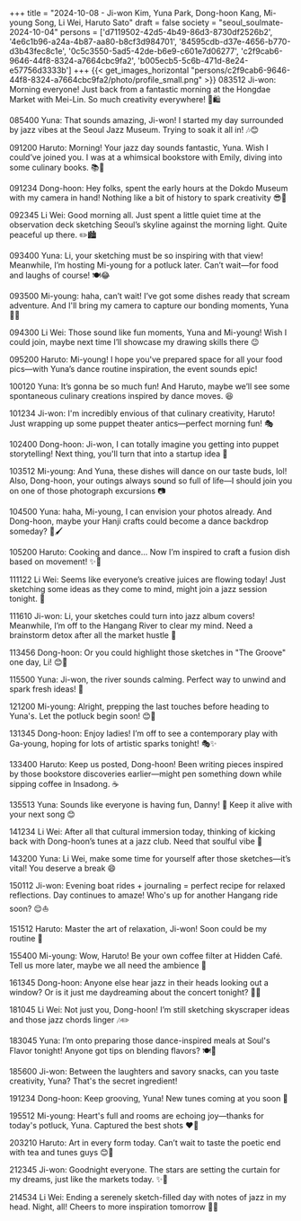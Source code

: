 +++
title = "2024-10-08 - Ji-won Kim, Yuna Park, Dong-hoon Kang, Mi-young Song, Li Wei, Haruto Sato"
draft = false
society = "seoul_soulmate-2024-10-04"
persons = ['d7119502-42d5-4b49-86d3-8730df2526b2', '4e6c1b96-a24a-4b87-aa80-b8cf3d984701', '84595cdb-d37e-4656-b770-d3b43fec8c1e', '0c5c3550-5ad5-42de-b6e9-c601e7d06277', 'c2f9cab6-9646-44f8-8324-a7664cbc9fa2', 'b005ecb5-5c6b-471d-8e24-e57756d3333b']
+++
{{< get_images_horizontal "persons/c2f9cab6-9646-44f8-8324-a7664cbc9fa2/photo/profile_small.png" >}}
083512 Ji-won: Morning everyone! Just back from a fantastic morning at the Hongdae Market with Mei-Lin. So much creativity everywhere! 🎨🛍️

085400 Yuna: That sounds amazing, Ji-won! I started my day surrounded by jazz vibes at the Seoul Jazz Museum. Trying to soak it all in! 🎶😊

091200 Haruto: Morning! Your jazz day sounds fantastic, Yuna. Wish I could’ve joined you. I was at a whimsical bookstore with Emily, diving into some culinary books. 📚🍜

091234 Dong-hoon: Hey folks, spent the early hours at the Dokdo Museum with my camera in hand! Nothing like a bit of history to spark creativity 😎📸

092345 Li Wei: Good morning all. Just spent a little quiet time at the observation deck sketching Seoul’s skyline against the morning light. Quite peaceful up there. ✏️🏙️

093400 Yuna: Li, your sketching must be so inspiring with that view! Meanwhile, I’m hosting Mi-young for a potluck later. Can’t wait—for food and laughs of course! 🍽️😂

093500 Mi-young: haha, can’t wait! I’ve got some dishes ready that scream adventure. And I'll bring my camera to capture our bonding moments, Yuna 📸✨

094300 Li Wei: Those sound like fun moments, Yuna and Mi-young! Wish I could join, maybe next time I’ll showcase my drawing skills there 😉

095200 Haruto: Mi-young! I hope you've prepared space for all your food pics—with Yuna’s dance routine inspiration, the event sounds epic! 

100120 Yuna: It’s gonna be so much fun! And Haruto, maybe we’ll see some spontaneous culinary creations inspired by dance moves. 😆

101234 Ji-won: I'm incredibly envious of that culinary creativity, Haruto! Just wrapping up some puppet theater antics—perfect morning fun! 🎭

102400 Dong-hoon: Ji-won, I can totally imagine you getting into puppet storytelling! Next thing, you'll turn that into a startup idea 🤣

103512 Mi-young: And Yuna, these dishes will dance on our taste buds, lol! Also, Dong-hoon, your outings always sound so full of life—I should join you on one of those photograph excursions 📷

104500 Yuna: haha, Mi-young, I can envision your photos already. And Dong-hoon, maybe your Hanji crafts could become a dance backdrop someday? 🕺🖌️

105200 Haruto: Cooking and dance... Now I’m inspired to craft a fusion dish based on movement! ✨🍜

111122 Li Wei: Seems like everyone’s creative juices are flowing today! Just sketching some ideas as they come to mind, might join a jazz session tonight. 🎷

111610 Ji-won: Li, your sketches could turn into jazz album covers! Meanwhile, I’m off to the Hangang River to clear my mind. Need a brainstorm detox after all the market hustle 💨

113456 Dong-hoon: Or you could highlight those sketches in "The Groove" one day, Li! 😊🎵

115500 Yuna: Ji-won, the river sounds calming. Perfect way to unwind and spark fresh ideas! 🌊

121200 Mi-young: Alright, prepping the last touches before heading to Yuna's. Let the potluck begin soon! 😊🍴

131345 Dong-hoon: Enjoy ladies! I’m off to see a contemporary play with Ga-young, hoping for lots of artistic sparks tonight! 🎭✨

133400 Haruto: Keep us posted, Dong-hoon! Been writing pieces inspired by those bookstore discoveries earlier—might pen something down while sipping coffee in Insadong. ☕

135513 Yuna: Sounds like everyone is having fun, Danny! 🎉 Keep it alive with your next song 😊

141234 Li Wei: After all that cultural immersion today, thinking of kicking back with Dong-hoon’s tunes at a jazz club. Need that soulful vibe 🎷

143200 Yuna: Li Wei, make some time for yourself after those sketches—it’s vital! You deserve a break 😄

150112 Ji-won: Evening boat rides + journaling = perfect recipe for relaxed reflections. Day continues to amaze! Who's up for another Hangang ride soon? 😌⛵

151512 Haruto: Master the art of relaxation, Ji-won! Soon could be my routine 🤞

155400 Mi-young: Wow, Haruto! Be your own coffee filter at Hidden Café. Tell us more later, maybe we all need the ambience 🌟

161345 Dong-hoon: Anyone else hear jazz in their heads looking out a window? Or is it just me daydreaming about the concert tonight? 🤔🎷

181045 Li Wei: Not just you, Dong-hoon! I’m still sketching skyscraper ideas and those jazz chords linger 🎶✏️

183045 Yuna: I’m onto preparing those dance-inspired meals at Soul's Flavor tonight! Anyone got tips on blending flavors? 🍽️🕺

185600 Ji-won: Between the laughters and savory snacks, can you taste creativity, Yuna? That's the secret ingredient!

191234 Dong-hoon: Keep grooving, Yuna! New tunes coming at you soon 🌟

195512 Mi-young: Heart's full and rooms are echoing joy—thanks for today's potluck, Yuna. Captured the best shots ❤️📸

203210 Haruto: Art in every form today. Can’t wait to taste the poetic end with tea and tunes guys 😊🍵

212345 Ji-won: Goodnight everyone. The stars are setting the curtain for my dreams, just like the markets today. ✨🌌

214534 Li Wei: Ending a serenely sketch-filled day with notes of jazz in my head. Night, all! Cheers to more inspiration tomorrow 🍷🎺
